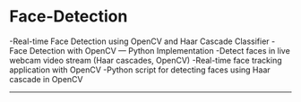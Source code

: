 # Face-Detection

-Real-time Face Detection using OpenCV and Haar Cascade Classifier
-Face Detection with OpenCV — Python Implementation
-Detect faces in live webcam video stream (Haar cascades, OpenCV)
-Real-time face tracking application with OpenCV
-Python script for detecting faces using Haar cascade in OpenCV


---------------------------------------------------------------------------------
